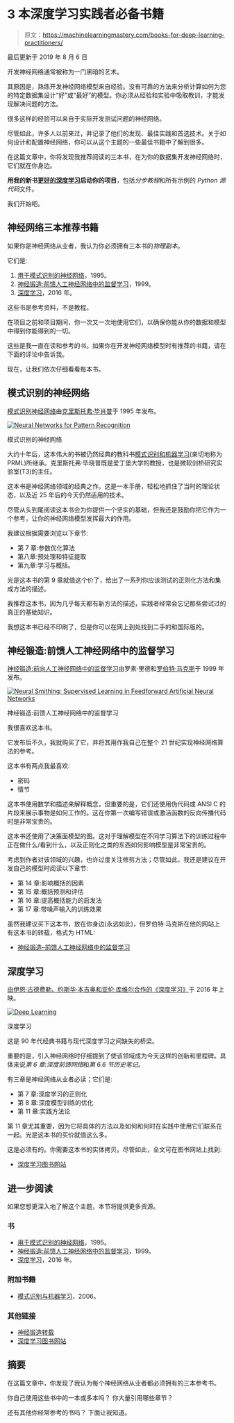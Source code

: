 # 3 本深度学习实践者必备书籍

> 原文：<https://machinelearningmastery.com/books-for-deep-learning-practitioners/>

最后更新于 2019 年 8 月 6 日

开发神经网络通常被称为一门黑暗的艺术。

其原因是，熟练开发神经网络模型来自经验。没有可靠的方法来分析计算如何为您的特定数据集设计“好”或“最好”的模型。你必须从经验和实验中吸取教训，才能发现解决问题的方法。

很多这样的经验可以来自于实际开发测试问题的神经网络。

尽管如此，许多人以前来过，并记录了他们的发现、最佳实践和首选技术。关于如何设计和配置神经网络，你可以从这个主题的一些最佳书籍中了解到很多。

在这篇文章中，你将发现我推荐阅读的三本书，在为你的数据集开发神经网络时，它们就在你身边。

**用我的新书[更好的深度学习](https://machinelearningmastery.com/better-deep-learning/)启动你的项目**，包括*分步教程*和所有示例的 *Python 源代码*文件。

我们开始吧。

## 神经网络三本推荐书籍

如果你是神经网络从业者，我认为你必须拥有三本书的*物理副本*。

它们是:

1.  [用于模式识别的神经网络](https://amzn.to/2CMttJI)，1995。
2.  [神经锻造:前馈人工神经网络中的监督学习](https://amzn.to/2pW6hjI)，1999。
3.  [深度学习](https://amzn.to/2CjIBgH)，2016 年。

这些书是参考资料，不是教程。

在项目之前和项目期间，你一次又一次地使用它们，以确保你能从你的数据和模型中得到你能得到的一切。

这些是我一直在读和参考的书。如果你在开发神经网络模型时有推荐的书籍，请在下面的评论中告诉我。

现在，让我们依次仔细看看每本书。

## 模式识别的神经网络

[模式识别神经网络](https://amzn.to/2CMttJI)由[克里斯托弗·毕肖普](https://en.wikipedia.org/wiki/Christopher_Bishop)于 1995 年发布。

[![Neural Networks for Pattern Recognition](img/7d77e54e42a6bd91a5ba4f308924e9f0.png)](https://amzn.to/2CMttJI)

模式识别的神经网络

大约十年后，这本伟大的书被仍然经典的教科书[模式识别和机器学习](https://amzn.to/2Elsy4k)(亲切地称为 PRML)所继承。克里斯托弗·毕晓普既是爱丁堡大学的教授，也是微软剑桥研究实验室(T3)的主任。

这本书是神经网络领域的经典之作。这是一本手册，轻松地抓住了当时的理论状态，以及近 25 年后的今天仍然适用的技术。

尽管从头到尾阅读这本书会为你提供一个坚实的基础，但我还是鼓励你把它作为一个参考，让你的神经网络模型发挥最大的作用。

我建议根据需要浏览以下章节:

*   第 7 章:参数优化算法
*   第八章:预处理和特征提取
*   第九章:学习与概括。

光是这本书的第 9 章就值这个价了，给出了一系列你应该测试的正则化方法和集成方法的描述。

我推荐这本书，因为几乎每天都有新方法的描述，实践者经常会忘记那些尝试过的真正的基础知识。

我想这本书已经不印刷了，但是你可以在网上到处找到二手的和国际版的。

## 神经锻造:前馈人工神经网络中的监督学习

[神经锻造:前向人工神经网络中的监督学习](https://amzn.to/2pW6hjI)由罗素·里德和[罗伯特·马克斯](https://robertmarks.org/)于 1999 年发布。

[![Neural Smithing: Supervised Learning in Feedforward Artificial Neural Networks](img/af3a91eea73bb709e5823c7a570de329.png)](https://amzn.to/2pW6hjI)

神经锻造:前馈人工神经网络中的监督学习

我很喜欢这本书。

它发布后不久，我就购买了它，并将其用作我自己在整个 21 世纪实现神经网络算法的参考。

这本书有两点我最喜欢:

*   密码
*   情节

这本书使用数学和描述来解释概念，但重要的是，它们还使用伪代码或 ANSI C 的片段来展示事物是如何工作的。这在你第一次编写错误或激活函数的反向传播代码时是非常宝贵的。

这本书还使用了决策面模型的图。这对于理解模型在不同学习算法下的训练过程中正在做什么/看到什么，以及正则化之类的东西如何影响模型是非常宝贵的。

考虑到作者对该领域的兴趣，也许过度关注修剪方法；尽管如此，我还是建议在开发自己的模型时阅读以下章节:

*   第 14 章:影响概括的因素
*   第 15 章:概括预测和评估
*   第 16 章:提高概括能力的启发法
*   第 17 章:带噪声输入的训练效果

虽然我建议买下这本书，放在你身边(永远如此)，但罗伯特·马克斯在他的网站上有这本书的转载，格式为 HTML:

*   [神经锻造–前馈人工神经网络中的监督学习](https://robertmarks.org/REPRINTS/NS/NS-html/NSindex.htm)

## 深度学习

[由伊恩·古德费勒、约斯华·本吉奥和亚伦·库维尔合作的《深度学习》](https://amzn.to/2CjIBgH)于 2016 年上映。

[![Deep Learning](img/6a801c07b0c3fe5719672d0e37a2ba5e.png)](https://amzn.to/2CjIBgH)

深度学习

这是 90 年代经典书籍与现代深度学习之间缺失的桥梁。

重要的是，引入神经网络时仔细提到了使该领域成为今天这样的创新和里程碑。具体来说*第 6 章:深度前馈网络*和*第 6.6 节历史笔记*。

有三章是神经网络从业者必读；它们是:

*   第 7 章:深度学习的正则化
*   第 8 章:深度模型训练的优化
*   第 11 章:实践方法论

第 11 章尤其重要，因为它将具体的方法以及如何和何时在实践中使用它们联系在一起。光是这本书的买价就值这么多。

这是必须有的。你需要这本书的实体拷贝。尽管如此，全文可在图书网站上找到:

*   [深度学习图书网站](https://www.deeplearningbook.org/)

## 进一步阅读

如果您想更深入地了解这个主题，本节将提供更多资源。

### 书

*   [用于模式识别的神经网络](https://amzn.to/2CMttJI)，1995。
*   [神经锻造:前馈人工神经网络中的监督学习](https://amzn.to/2pW6hjI)，1999。
*   [深度学习](https://amzn.to/2CjIBgH)，2016 年。

### 附加书籍

*   [模式识别与机器学习](https://amzn.to/2Elsy4k)，2006。

### 其他链接

*   [神经锻造转载](https://robertmarks.org/REPRINTS/NS/NS-html/NSindex.htm)
*   [深度学习图书网站](https://www.deeplearningbook.org/)

## 摘要

在这篇文章中，你发现了我认为每个神经网络从业者都必须拥有的三本参考书。

你自己使用这些书中的一本或多本吗？
你大量引用哪些章节？

还有其他你经常参考的书吗？
下面让我知道。